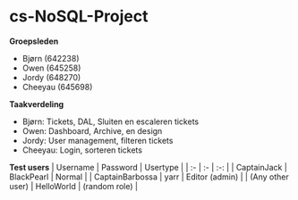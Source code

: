 # cs-NoSQL-Project

**Groepsleden**
* Bjørn (642238)
* Owen (645258)
* Jordy (648270)
* Cheeyau (645698)

**Taakverdeling**
* Bjørn: Tickets, DAL, Sluiten en escaleren tickets
* Owen: Dashboard, Archive, en design
* Jordy: User management, filteren tickets
* Cheeyau: Login, sorteren tickets

**Test users**
| Username | Password | Usertype |
| :- | :- | :-: |
| CaptainJack | BlackPearl | Normal |
| CaptainBarbossa | yarr | Editor (admin) |
| (Any other user) | HelloWorld | (random role) |
